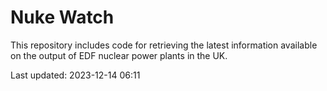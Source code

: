 # Nuke Watch

This repository includes code for retrieving the latest information available on the output of EDF nuclear power plants in the UK.

Last updated: 2023-12-14 06:11